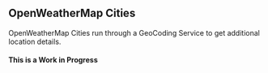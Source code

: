 OpenWeatherMap Cities
---

OpenWeatherMap Cities run through a GeoCoding Service to get additional location details.

#### This is a Work in Progress

